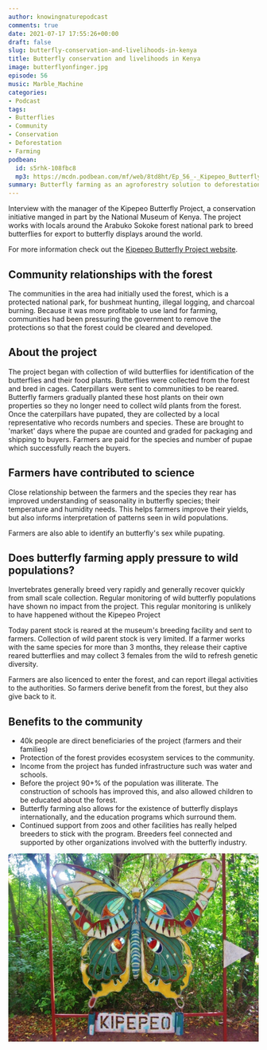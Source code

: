 ```yaml
---
author: knowingnaturepodcast
comments: true
date: 2021-07-17 17:55:26+00:00
draft: false
slug: butterfly-conservation-and-livelihoods-in-kenya
title: Butterfly conservation and livelihoods in Kenya
image: butterflyonfinger.jpg
episode: 56
music: Marble_Machine
categories:
- Podcast
tags:
- Butterflies
- Community
- Conservation
- Deforestation
- Farming
podbean:
  id: s5rhk-108fbc8
  mp3: https://mcdn.podbean.com/mf/web/8td8ht/Ep_56_-_Kipepeo_Butterfly_Projecta336y.mp3
summary: Butterfly farming as an agroforestry solution to deforestation. We discuss how the project increased community support for a protected forest. Turning from illegal logging to helping park rangers.
---
```


Interview with the manager of the Kipepeo Butterfly Project, a conservation
initiative manged in part by the National Museum of Kenya. The project works
with locals around the Arabuko Sokoke forest national park to breed
butterflies for export to butterfly displays around the world.

For more information check out the [Kipepeo Butterfly Project website](http://kipepeo.org/).

## Community relationships with the forest

The communities in the area had initially used the forest, which is a
protected national park, for bushmeat hunting, illegal logging, and charcoal
burning. Because it was more profitable to use land for farming, communities
had been pressuring the government to remove the protections so that the
forest could be cleared and developed.

## About the project

The project began with collection of wild butterflies for identification of
the butterflies and their food plants. Butterflies were collected from the
forest and bred in cages. Caterpillars were sent to communities to be reared.
Butterfly farmers gradually planted these host plants on their own properties
so they no longer need to collect wild plants from the forest. Once the
caterpillars have pupated, they are collected by a local representative who
records numbers and species. These are brought to 'market' days where the
pupae are counted and graded for packaging and shipping to buyers. Farmers are
paid for the species and number of pupae which successfully reach the buyers.

## Farmers have contributed to science

Close relationship between the farmers and the species they rear has improved
understanding of seasonality in butterfly species; their temperature and
humidity needs. This helps farmers improve their yields, but also informs
interpretation of patterns seen in wild populations.

Farmers are also able to identify an butterfly's sex while pupating.

## Does butterfly farming apply pressure to wild populations?

Invertebrates generally breed very rapidly and generally recover quickly from
small scale collection. Regular monitoring of wild butterfly populations have
shown no impact from the project. This regular monitoring is unlikely to have
happened without the Kipepeo Project

Today parent stock is reared at the museum's breeding facility and sent to
farmers. Collection of wild parent stock is very limited. If a farmer works
with the same species for more than 3 months, they release their captive
reared butterflies and may collect 3 females from the wild to refresh genetic
diversity.

Farmers are also licenced to enter the forest, and can report illegal
activities to the authorities. So farmers derive benefit from the forest, but
they also give back to it.

## Benefits to the community

  * 40k people are direct beneficiaries of the project (farmers and their families)
  * Protection of the forest provides ecosystem services to the community.
  * Income from the project has funded infrastructure such was water and schools. 
  * Before the project 90+% of the population was illiterate. The construction of schools has improved this, and also allowed children to be educated about the forest.
  * Butterfly farming also allows for the existence of butterfly displays internationally, and the education programs which surround them.
  * Continued support from zoos and other facilities has really helped breeders to stick with the program. Breeders feel connected and supported by other organizations involved with the butterfly industry.

![](kipepeo.jpg)